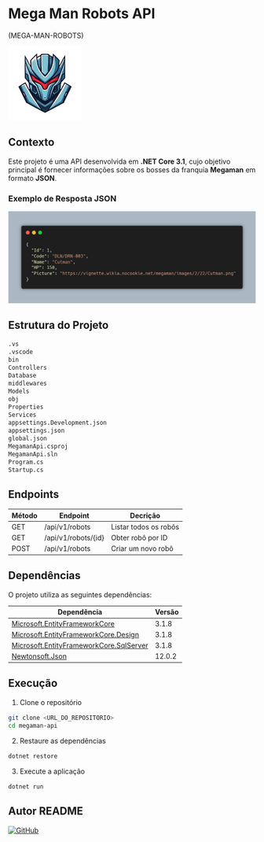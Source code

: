 # **Mega Man Robots API**
(MEGA-MAN-ROBOTS)  

<img src="./_docs/assets/MEGA_MAN_ROBOTS_API.png"
  alt="Mega Man Robots API"
  width="150"
/>


## Contexto
Este projeto é uma API desenvolvida em **.NET Core 3.1**, cujo objetivo principal é fornecer informações sobre os bosses da franquia **Megaman** em formato **JSON**.


### Exemplo de Resposta JSON
![Exemplo JSON](./_docs/assets/example_carbon.png)


## Estrutura do Projeto
```
.vs
.vscode
bin
Controllers
Database
middlewares
Models
obj
Properties
Services
appsettings.Development.json
appsettings.json  
global.json
MegamanApi.csproj  
MegamanApi.sln
Program.cs
Startup.cs
```


## Endpoints
| Método | Endpoint | Decrição |
|--------|--------|--------|
| GET | /api/v1/robots | Listar todos os robôs |
| GET | /api/v1/robots/{id} | Obter robô por ID |
| POST | /api/v1/robots | Criar um novo robô |


## Dependências
O projeto utiliza as seguintes dependências:

| Dependência | Versão |
|------------|--------|
| [Microsoft.EntityFrameworkCore](https://www.nuget.org/packages/Microsoft.EntityFrameworkCore/) | 3.1.8 |
| [Microsoft.EntityFrameworkCore.Design](https://www.nuget.org/packages/Microsoft.EntityFrameworkCore.Design/) | 3.1.8 |
| [Microsoft.EntityFrameworkCore.SqlServer](https://www.nuget.org/packages/Microsoft.EntityFrameworkCore.SqlServer/) | 3.1.8 |
| [Newtonsoft.Json](https://www.nuget.org/packages/Newtonsoft.Json/) | 12.0.2 |


## Execução
1. Clone o repositório
```bash
git clone <URL_DO_REPOSITORIO>
cd megaman-api
```
2. Restaure as dependências
```bash
dotnet restore
```
3. Execute a aplicação
```bash
dotnet run
```


## Autor README
[![GitHub](https://img.shields.io/badge/Camilly_Alves-GitHub-000000?style=for-the-badge&logo=github&logoColor=white)](https://github.com/camillyaalves/)
